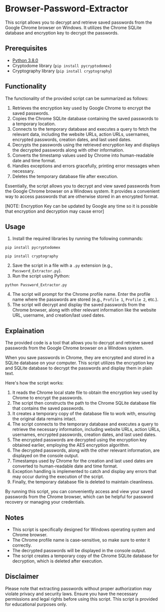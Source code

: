 # Browser-Password-Extractor

This script allows you to decrypt and retrieve saved passwords from the Google Chrome browser on Windows. It utilizes the Chrome SQLite database and encryption key to decrypt the passwords.

## Prerequisites

- [Python 3.8.0]()
- Cryptodome library (`pip install pycryptodomex`)
- Cryptography library (`pip install cryptography`)

## Functionality
The functionality of the provided script can be summarized as follows:

1. Retrieves the encryption key used by Google Chrome to encrypt the saved passwords.
2. Copies the Chrome SQLite database containing the saved passwords to a temporary location.
3. Connects to the temporary database and executes a query to fetch the relevant data, including the website URLs, action URLs, usernames, encrypted passwords, creation dates, and last used dates.
4. Decrypts the passwords using the retrieved encryption key and displays the decrypted passwords along with other information.
5. Converts the timestamp values used by Chrome into human-readable date and time format.
6. Handles exceptions and errors gracefully, printing error messages when necessary.
7. Deletes the temporary database file after execution.

Essentially, the script allows you to decrypt and view saved passwords from the Google Chrome browser on a Windows system. It provides a convenient way to access passwords that are otherwise stored in an encrypted format.

[NOTE: Encryption Key can be updated by Google any time so it is possible that encryption and decryption may cause error]

## Usage

1. Install the required libraries by running the following commands:
```
pip install pycryptodomex
```
```
pip install cryptography
```
2. Save the script in a file with a `.py` extension (e.g., `Password_Extractor.py`).
3. Run the script using Python:
```
python Password_Extractor.py
```
4. The script will prompt for the Chrome profile name. Enter the profile name where the passwords are stored (e.g., `Profile 1`, `Profile 2`, etc.).
5. The script will decrypt and display the saved passwords from the Chrome browser, along with other relevant information like the website URL, username, and creation/last used dates.

## Explaination
The provided code is a tool that allows you to decrypt and retrieve saved passwords from the Google Chrome browser on a Windows system.

When you save passwords in Chrome, they are encrypted and stored in a SQLite database on your computer. This script utilizes the encryption key and SQLite database to decrypt the passwords and display them in plain text.

Here's how the script works:

1. It reads the Chrome local state file to obtain the encryption key used by Chrome to encrypt the passwords.
2. The script then constructs the path to the Chrome SQLite database file that contains the saved passwords.
3. It creates a temporary copy of the database file to work with, ensuring the original data remains intact.
4. The script connects to the temporary database and executes a query to retrieve the necessary information, including website URLs, action URLs, usernames, encrypted passwords, creation dates, and last used dates.
5. The encrypted passwords are decrypted using the encryption key obtained earlier, employing the AES encryption algorithm.
6. The decrypted passwords, along with the other relevant information, are displayed on the console output.
7. Timestamps used by Chrome for the creation and last used dates are converted to human-readable date and time format.
8. Exception handling is implemented to catch and display any errors that may occur during the execution of the script.
9. Finally, the temporary database file is deleted to maintain cleanliness.

By running this script, you can conveniently access and view your saved passwords from the Chrome browser, which can be helpful for password recovery or managing your credentials.

## Notes

- This script is specifically designed for Windows operating system and Chrome browser.
- The Chrome profile name is case-sensitive, so make sure to enter it correctly.
- The decrypted passwords will be displayed in the console output.
- The script creates a temporary copy of the Chrome SQLite database for decryption, which is deleted after execution.

## Disclaimer

Please note that extracting passwords without proper authorization may violate privacy and security laws. Ensure you have the necessary permissions and legal rights before using this script. This script is provided for educational purposes only.

